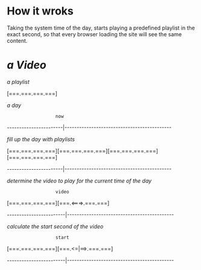 # How it wroks
Taking the system time of the day, starts playing a predefined playlist in the exact second, so that every browser loading the site will see the same content.

*a Video*
===

*a playlist*

[===.===.===.===]

*a day*

                      now
                      
-----------------------|--------------------------------------------

*fill up the day with playlists*

[===.===.===.===][===.===.===.===][===.===.===.===][===.===.===.===]

-----------------------|--------------------------------------------

*determine the video to play for the current time of the day*

                      video
[===.===.===.===][===.<===>.===.===] 

------------------------|--------------------------------------------


*calculate the start second of the video*


                      start
                      
[===.===.===.===][===.<=|==>.===.===] 

------------------------|--------------------------------------------
